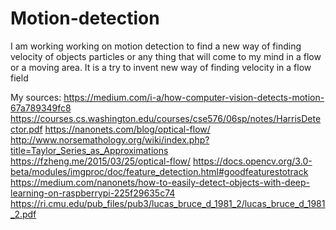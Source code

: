 # Motion-detection
I am working working on motion detection to find a new way of finding velocity of objects particles or any thing that will come to my mind in a flow or a moving area. It is a try to invent new way of finding velocity in a flow field

My sources:
https://medium.com/i-a/how-computer-vision-detects-motion-67a789349fc8
https://courses.cs.washington.edu/courses/cse576/06sp/notes/HarrisDetector.pdf
https://nanonets.com/blog/optical-flow/
http://www.norsemathology.org/wiki/index.php?title=Taylor_Series_as_Approximations
https://fzheng.me/2015/03/25/optical-flow/
https://docs.opencv.org/3.0-beta/modules/imgproc/doc/feature_detection.html#goodfeaturestotrack
https://medium.com/nanonets/how-to-easily-detect-objects-with-deep-learning-on-raspberrypi-225f29635c74
https://ri.cmu.edu/pub_files/pub3/lucas_bruce_d_1981_2/lucas_bruce_d_1981_2.pdf
